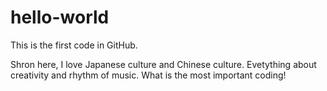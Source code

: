 # hello-world
This is the first code in GitHub.

Shron here, I love Japanese culture and Chinese culture. 
Evetything about creativity and rhythm of music. What is the most important coding! 
